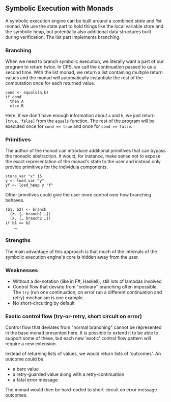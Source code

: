 ## Symbolic Execution with Monads

A symbolic execution engine can be built around a combined *state* and *list* monad. We use the state part to hold things like the local variable store and the symbolic heap, but potentially also additional data structures built during verification. The list part implements branching.

### Branching
When we need to branch symbolic execution, we literally want a part of our program to *return twice*. In CPS, we call the continuation passed to us a second time. With the list monad, we return a list containing multiple return values and the monad will automatically instantiate the rest of the computation once for each returned value.

    cond <- equals(a,b)
    if cond
      then A
      else B

Here, if we don't have enough information about `a` and `b`, we just return `[true, false]` from the `equals` function.
The rest of the program will be executed once for `cond == true` and once for `cond == false`.

### Primitives
The author of the monad can introduce additional primitives that can bypass the monadic abstraction. It would, for instance, make sense not to expose the exact representation of the monad's state to the user and instead only provide primitives for the individula components.

    store_var "x" 15
    y <- load_var "y"
    yf <- load_heap y "f"

Other primitives could give the user more control over how branching behaves. 

    (b1, b2) <- branch 
      (λ. {… branch1 …})
      (λ. {… branch2 …})
    if b1 == b2
    	…

### Strengths
The main advantage of this approach is that much of the internals of the symbolic execution engine's core is hidden away from the user.

### Weaknesses

 * Without a do-notation (like in F#, Haskell), still lots of lambdas involved
 * Control flow that deviate from "ordinary" branching often impossible. The `try` (run one continuation, on error run a different continuation and retry) mechanism is one example.
 * No short-circuiting by default

### Exotic control flow (try-or-retry, short circuit on error)
Control flow that deviates from "normal branching" cannot be represented in the base monad presented here. It is possible to extend it to be able to support some of these, but each new 'exotic' control flow pattern will require a new extension.

Instead of returning lists of values, we would return lists of 'outcomes'. An outcome could be
 * a bare value
 * a retry-guarded value along with a retry-continuation
 * a fatal error message

 The monad would then be hard-coded to short-circuit on error message outcomes. 
